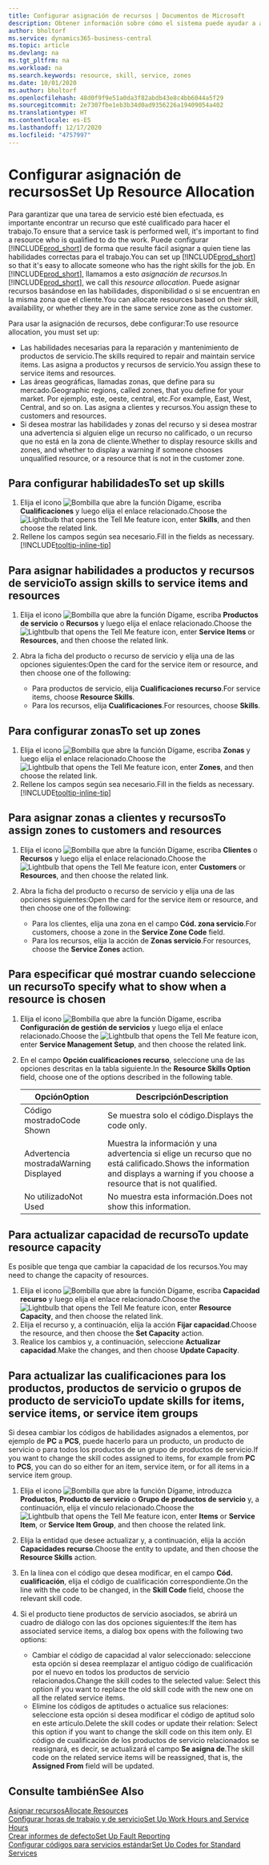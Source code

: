 ```yaml
---
title: Configurar asignación de recursos | Documentos de Microsoft
description: Obtener información sobre cómo el sistema puede ayudar a asegurar que se asigna a alguien que tiene las habilidades necesarias para proporcionar un servicio.
author: bholtorf
ms.service: dynamics365-business-central
ms.topic: article
ms.devlang: na
ms.tgt_pltfrm: na
ms.workload: na
ms.search.keywords: resource, skill, service, zones
ms.date: 10/01/2020
ms.author: bholtorf
ms.openlocfilehash: 48d0f9f9e51a0da3f82abdb43e8c4bb6044a5f29
ms.sourcegitcommit: 2e7307fbe1eb3b34d0ad9356226a19409054a402
ms.translationtype: HT
ms.contentlocale: es-ES
ms.lasthandoff: 12/17/2020
ms.locfileid: "4757997"
---
```

# <a name="set-up-resource-allocation"></a><span data-ttu-id="16b96-103">Configurar asignación de recursos</span><span class="sxs-lookup"><span data-stu-id="16b96-103">Set Up Resource Allocation</span></span>
<span data-ttu-id="16b96-104">Para garantizar que una tarea de servicio esté bien efectuada, es importante encontrar un recurso que esté cualificado para hacer el trabajo.</span><span class="sxs-lookup"><span data-stu-id="16b96-104">To ensure that a service task is performed well, it's important to find a resource who is qualified to do the work.</span></span> <span data-ttu-id="16b96-105">Puede configurar [!INCLUDE[prod_short](includes/prod_short.md)] de forma que resulte fácil asignar a quien tiene las habilidades correctas para el trabajo.</span><span class="sxs-lookup"><span data-stu-id="16b96-105">You can set up [!INCLUDE[prod_short](includes/prod_short.md)] so that it's easy to allocate someone who has the right skills for the job.</span></span> <span data-ttu-id="16b96-106">En [!INCLUDE[prod_short](includes/prod_short.md)], llamamos a esto _asignación de recursos_.</span><span class="sxs-lookup"><span data-stu-id="16b96-106">In [!INCLUDE[prod_short](includes/prod_short.md)], we call this _resource allocation_.</span></span> <span data-ttu-id="16b96-107">Puede asignar recursos basándose en las habilidades, disponibilidad o si se encuentran en la misma zona que el cliente.</span><span class="sxs-lookup"><span data-stu-id="16b96-107">You can allocate resources based on their skill, availability, or whether they are in the same service zone as the customer.</span></span> 

<span data-ttu-id="16b96-108">Para usar la asignación de recursos, debe configurar:</span><span class="sxs-lookup"><span data-stu-id="16b96-108">To use resource allocation, you must set up:</span></span>  
  
* <span data-ttu-id="16b96-109">Las habilidades necesarias para la reparación y mantenimiento de productos de servicio.</span><span class="sxs-lookup"><span data-stu-id="16b96-109">The skills required to repair and maintain service items.</span></span> <span data-ttu-id="16b96-110">Las asigna a productos y recursos de servicio.</span><span class="sxs-lookup"><span data-stu-id="16b96-110">You assign these to service items and resources.</span></span>  
* <span data-ttu-id="16b96-111">Las áreas geográficas, llamadas zonas, que define para su mercado.</span><span class="sxs-lookup"><span data-stu-id="16b96-111">Geographic regions, called zones, that you define for your market.</span></span> <span data-ttu-id="16b96-112">Por ejemplo, este, oeste, central, etc.</span><span class="sxs-lookup"><span data-stu-id="16b96-112">For example, East, West, Central, and so on.</span></span> <span data-ttu-id="16b96-113">Las asigna a clientes y recursos.</span><span class="sxs-lookup"><span data-stu-id="16b96-113">You assign these to customers and resources.</span></span>  
* <span data-ttu-id="16b96-114">Si desea mostrar las habilidades y zonas del recurso y si desea mostrar una advertencia si alguien elige un recurso no calificado, o un recurso que no está en la zona de cliente.</span><span class="sxs-lookup"><span data-stu-id="16b96-114">Whether to display resource skills and zones, and whether to display a warning if someone chooses unqualified resource, or a resource that is not in the customer zone.</span></span>  

## <a name="to-set-up-skills"></a><span data-ttu-id="16b96-115">Para configurar habilidades</span><span class="sxs-lookup"><span data-stu-id="16b96-115">To set up skills</span></span>
1. <span data-ttu-id="16b96-116">Elija el icono ![Bombilla que abre la función Dígame](media/ui-search/search_small.png "Dígame qué desea hacer"), escriba **Cualificaciones** y luego elija el enlace relacionado.</span><span class="sxs-lookup"><span data-stu-id="16b96-116">Choose the ![Lightbulb that opens the Tell Me feature](media/ui-search/search_small.png "Tell me what you want to do") icon, enter **Skills**, and then choose the related link.</span></span>  
2. <span data-ttu-id="16b96-117">Rellene los campos según sea necesario.</span><span class="sxs-lookup"><span data-stu-id="16b96-117">Fill in the fields as necessary.</span></span> [!INCLUDE[tooltip-inline-tip](includes/tooltip-inline-tip_md.md)]  

## <a name="to-assign-skills-to-service-items-and-resources"></a><span data-ttu-id="16b96-118">Para asignar habilidades a productos y recursos de servicio</span><span class="sxs-lookup"><span data-stu-id="16b96-118">To assign skills to service items and resources</span></span>
1. <span data-ttu-id="16b96-119">Elija el icono ![Bombilla que abre la función Dígame](media/ui-search/search_small.png "Dígame qué desea hacer"), escriba **Productos de servicio** o **Recursos** y luego elija el enlace relacionado.</span><span class="sxs-lookup"><span data-stu-id="16b96-119">Choose the ![Lightbulb that opens the Tell Me feature](media/ui-search/search_small.png "Tell me what you want to do") icon, enter **Service Items** or **Resources**, and then choose the related link.</span></span>  
2. <span data-ttu-id="16b96-120">Abra la ficha del producto o recurso de servicio y elija una de las opciones siguientes:</span><span class="sxs-lookup"><span data-stu-id="16b96-120">Open the card for the service item or resource, and then choose one of the following:</span></span>  
  
    * <span data-ttu-id="16b96-121">Para productos de servicio, elija **Cualificaciones recurso**.</span><span class="sxs-lookup"><span data-stu-id="16b96-121">For service items, choose **Resource Skills**.</span></span>  
    * <span data-ttu-id="16b96-122">Para los recursos, elija **Cualificaciones**.</span><span class="sxs-lookup"><span data-stu-id="16b96-122">For resources, choose **Skills**.</span></span>  

## <a name="to-set-up-zones"></a><span data-ttu-id="16b96-123">Para configurar zonas</span><span class="sxs-lookup"><span data-stu-id="16b96-123">To set up zones</span></span>
1. <span data-ttu-id="16b96-124">Elija el icono ![Bombilla que abre la función Dígame](media/ui-search/search_small.png "Dígame qué desea hacer"), escriba **Zonas** y luego elija el enlace relacionado.</span><span class="sxs-lookup"><span data-stu-id="16b96-124">Choose the ![Lightbulb that opens the Tell Me feature](media/ui-search/search_small.png "Tell me what you want to do") icon, enter **Zones**, and then choose the related link.</span></span>  
2. <span data-ttu-id="16b96-125">Rellene los campos según sea necesario.</span><span class="sxs-lookup"><span data-stu-id="16b96-125">Fill in the fields as necessary.</span></span> [!INCLUDE[tooltip-inline-tip](includes/tooltip-inline-tip_md.md)]  

## <a name="to-assign-zones-to-customers-and-resources"></a><span data-ttu-id="16b96-126">Para asignar zonas a clientes y recursos</span><span class="sxs-lookup"><span data-stu-id="16b96-126">To assign zones to customers and resources</span></span> 
1. <span data-ttu-id="16b96-127">Elija el icono ![Bombilla que abre la función Dígame](media/ui-search/search_small.png "Dígame qué desea hacer"), escriba **Clientes** o **Recursos** y luego elija el enlace relacionado.</span><span class="sxs-lookup"><span data-stu-id="16b96-127">Choose the ![Lightbulb that opens the Tell Me feature](media/ui-search/search_small.png "Tell me what you want to do") icon, enter **Customers** or **Resources**, and then choose the related link.</span></span>  
2. <span data-ttu-id="16b96-128">Abra la ficha del producto o recurso de servicio y elija una de las opciones siguientes:</span><span class="sxs-lookup"><span data-stu-id="16b96-128">Open the card for the service item or resource, and then choose one of the following:</span></span>  
  
    * <span data-ttu-id="16b96-129">Para los clientes, elija una zona en el campo **Cód. zona servicio**.</span><span class="sxs-lookup"><span data-stu-id="16b96-129">For customers, choose a zone in the **Service Zone Code** field.</span></span>  
    * <span data-ttu-id="16b96-130">Para los recursos, elija la acción de **Zonas servicio**.</span><span class="sxs-lookup"><span data-stu-id="16b96-130">For resources, choose the **Service Zones** action.</span></span>  

## <a name="to-specify-what-to-show-when-a-resource-is-chosen"></a><span data-ttu-id="16b96-131">Para especificar qué mostrar cuando seleccione un recurso</span><span class="sxs-lookup"><span data-stu-id="16b96-131">To specify what to show when a resource is chosen</span></span>
1. <span data-ttu-id="16b96-132">Elija el icono ![Bombilla que abre la función Dígame](media/ui-search/search_small.png "Dígame qué desea hacer"), escriba **Configuración de gestión de servicios** y luego elija el enlace relacionado.</span><span class="sxs-lookup"><span data-stu-id="16b96-132">Choose the ![Lightbulb that opens the Tell Me feature](media/ui-search/search_small.png "Tell me what you want to do") icon, enter **Service Management Setup**, and then choose the related link.</span></span> 
2. <span data-ttu-id="16b96-133">En el campo **Opción cualificaciones recurso**, seleccione una de las opciones descritas en la tabla siguiente.</span><span class="sxs-lookup"><span data-stu-id="16b96-133">In the **Resource Skills Option** field, choose one of the options described in the following table.</span></span>  
  
    |<span data-ttu-id="16b96-134">**Opción**</span><span class="sxs-lookup"><span data-stu-id="16b96-134">**Option**</span></span>|<span data-ttu-id="16b96-135">**Descripción**</span><span class="sxs-lookup"><span data-stu-id="16b96-135">**Description**</span></span>|  
    |------------|-------------|  
    |<span data-ttu-id="16b96-136">Código mostrado</span><span class="sxs-lookup"><span data-stu-id="16b96-136">Code Shown</span></span> | <span data-ttu-id="16b96-137">Se muestra solo el código.</span><span class="sxs-lookup"><span data-stu-id="16b96-137">Displays the code only.</span></span>|  
    |<span data-ttu-id="16b96-138">Advertencia mostrada</span><span class="sxs-lookup"><span data-stu-id="16b96-138">Warning Displayed</span></span> | <span data-ttu-id="16b96-139">Muestra la información y una advertencia si elige un recurso que no está calificado.</span><span class="sxs-lookup"><span data-stu-id="16b96-139">Shows the information and displays a warning if you choose a resource that is not qualified.</span></span>|  
    |<span data-ttu-id="16b96-140">No utilizado</span><span class="sxs-lookup"><span data-stu-id="16b96-140">Not Used</span></span> | <span data-ttu-id="16b96-141">No muestra esta información.</span><span class="sxs-lookup"><span data-stu-id="16b96-141">Does not show this information.</span></span>|  

## <a name="to-update-resource-capacity"></a><span data-ttu-id="16b96-142">Para actualizar capacidad de recurso</span><span class="sxs-lookup"><span data-stu-id="16b96-142">To update resource capacity</span></span>  
<span data-ttu-id="16b96-143">Es posible que tenga que cambiar la capacidad de los recursos.</span><span class="sxs-lookup"><span data-stu-id="16b96-143">You may need to change the capacity of resources.</span></span>  
  
1. <span data-ttu-id="16b96-144">Elija el icono ![Bombilla que abre la función Dígame](media/ui-search/search_small.png "Dígame qué desea hacer"), escriba **Capacidad recurso** y luego elija el enlace relacionado.</span><span class="sxs-lookup"><span data-stu-id="16b96-144">Choose the ![Lightbulb that opens the Tell Me feature](media/ui-search/search_small.png "Tell me what you want to do") icon, enter **Resource Capacity**, and then choose the related link.</span></span>  
2. <span data-ttu-id="16b96-145">Elija el recurso y, a continuación, elija la acción **Fijar capacidad**.</span><span class="sxs-lookup"><span data-stu-id="16b96-145">Choose the resource, and then choose the **Set Capacity** action.</span></span>  
3. <span data-ttu-id="16b96-146">Realice los cambios y, a continuación, seleccione **Actualizar capacidad**.</span><span class="sxs-lookup"><span data-stu-id="16b96-146">Make the changes, and then choose **Update Capacity**.</span></span>  

## <a name="to-update-skills-for-items-service-items-or-service-item-groups"></a><span data-ttu-id="16b96-147">Para actualizar las cualificaciones para los productos, productos de servicio o grupos de producto de servicio</span><span class="sxs-lookup"><span data-stu-id="16b96-147">To update skills for items, service items, or service item groups</span></span>
<span data-ttu-id="16b96-148">Si desea cambiar los códigos de habilidades asignados a elementos, por ejemplo de **PC** a **PCS**, puede hacerlo para un producto, un producto de servicio o para todos los productos de un grupo de productos de servicio.</span><span class="sxs-lookup"><span data-stu-id="16b96-148">If you want to change the skill codes assigned to items, for example from **PC** to **PCS**, you can do so either for an item, service item, or for all items in a service item group.</span></span>  
  
1. <span data-ttu-id="16b96-149">Elija el icono ![Bombilla que abre la función Dígame](media/ui-search/search_small.png "Dígame qué desea hacer"), introduzca **Productos**, **Producto de servicio** o **Grupo de productos de servicio** y, a continuación, elija el vínculo relacionado.</span><span class="sxs-lookup"><span data-stu-id="16b96-149">Choose the ![Lightbulb that opens the Tell Me feature](media/ui-search/search_small.png "Tell me what you want to do") icon, enter **Items** or **Service Item**, or **Service Item Group**, and then choose the related link.</span></span>  
2. <span data-ttu-id="16b96-150">Elija la entidad que desee actualizar y, a continuación, elija la acción **Capacidades recurso**.</span><span class="sxs-lookup"><span data-stu-id="16b96-150">Choose the entity to update, and then choose the **Resource Skills** action.</span></span>  
3. <span data-ttu-id="16b96-151">En la línea con el código que desea modificar, en el campo **Cód. cualificación**, elija el código de cualificación correspondiente.</span><span class="sxs-lookup"><span data-stu-id="16b96-151">On the line with the code to be changed, in the **Skill Code** field, choose the relevant skill code.</span></span>  
4.  <span data-ttu-id="16b96-152">Si el producto tiene productos de servicio asociados, se abrirá un cuadro de diálogo con las dos opciones siguientes:</span><span class="sxs-lookup"><span data-stu-id="16b96-152">If the item has associated service items, a dialog box opens with the following two options:</span></span>  
  
    * <span data-ttu-id="16b96-153">Cambiar el código de capacidad al valor seleccionado: seleccione esta opción si desea reemplazar el antiguo código de cualificación por el nuevo en todos los productos de servicio relacionados.</span><span class="sxs-lookup"><span data-stu-id="16b96-153">Change the skill codes to the selected value: Select this option if you want to replace the old skill code with the new one on all the related service items.</span></span>  
    * <span data-ttu-id="16b96-154">Elimine los códigos de aptitudes o actualice sus relaciones: seleccione esta opción si desea modificar el código de aptitud solo en este artículo.</span><span class="sxs-lookup"><span data-stu-id="16b96-154">Delete the skill codes or update their relation: Select this option if you want to change the skill code on this item only.</span></span> <span data-ttu-id="16b96-155">El código de cualificación de los productos de servicio relacionados se reasignará, es decir, se actualizará el campo **Se asigna de**.</span><span class="sxs-lookup"><span data-stu-id="16b96-155">The skill code on the related service items will be reassigned, that is, the **Assigned From** field will be updated.</span></span>  
  
## <a name="see-also"></a><span data-ttu-id="16b96-156">Consulte también</span><span class="sxs-lookup"><span data-stu-id="16b96-156">See Also</span></span>
[<span data-ttu-id="16b96-157">Asignar recursos</span><span class="sxs-lookup"><span data-stu-id="16b96-157">Allocate Resources</span></span>](service-how-to-allocate-resources.md)  
[<span data-ttu-id="16b96-158">Configurar horas de trabajo y de servicio</span><span class="sxs-lookup"><span data-stu-id="16b96-158">Set Up Work Hours and Service Hours</span></span>](service-how-setup-work-service-hours.md)  
[<span data-ttu-id="16b96-159">Crear informes de defecto</span><span class="sxs-lookup"><span data-stu-id="16b96-159">Set Up Fault Reporting</span></span>](service-how-setup-fault-reporting.md)  
[<span data-ttu-id="16b96-160">Configurar códigos para servicios estándar</span><span class="sxs-lookup"><span data-stu-id="16b96-160">Set Up Codes for Standard Services</span></span>](service-how-setup-service-coding.md)  
 

